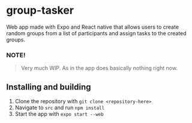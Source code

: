 # group-tasker
Web app made with Expo and React native that allows users to create random groups from a list of participants and assign tasks to the created groups.

### NOTE!
>Very much WIP. As in the app does basically nothing right now.

## Installing and building

1. Clone the repository with `git clone <repository-here>`
2. Navigate to `src` and run `npm install`
3. Start the app with `expo start --web`
